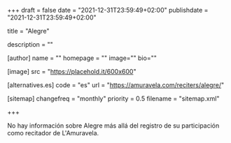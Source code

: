 +++
draft = false
date = "2021-12-31T23:59:49+02:00"
publishdate = "2021-12-31T23:59:49+02:00"

title = "Alegre"

description = ""

[author]
    name = ""
    homepage = ""
    image=""
    bio=""

[image]
    src = "https://placehold.it/600x600"

[alternatives.es]
    code = "es"
    url = "https://amuravela.com/reciters/alegre/"

[sitemap]
  changefreq = "monthly"
  priority = 0.5
  filename = "sitemap.xml"


+++

No hay información sobre Alegre más allá del registro de su participación como recitador de L'Amuravela.